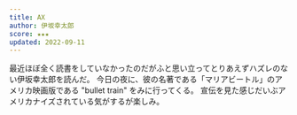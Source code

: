 ```yaml
---
title: AX
author: 伊坂幸太郎
score: ★★★
updated: 2022-09-11
---
```


最近ほぼ全く読書をしていなかったのだがふと思い立ってとりあえずハズレのない伊坂幸太郎を読んだ。
今日の夜に、彼の名著である「マリアビートル」のアメリカ映画版である "bullet train" をみに行ってくる。
宣伝を見た感じだいぶアメリカナイズされている気がするが楽しみ。
